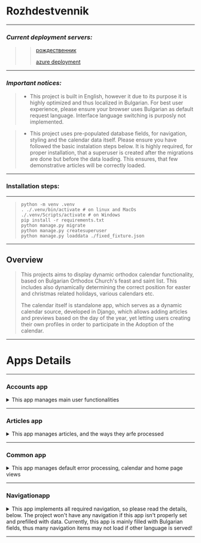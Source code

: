 # Rozhdestvennik

-----
### *Current deployment servers:*
>> [рождественник](http://рождествен.ник.com)
>>
>> [azure deployment](https://rozhdestvennik-gzfxgbhthsgqh3aw.italynorth-01.azurewebsites.net/articles/)
*****

### *Important notices:*

> - This project is built in English, however it due to its purpose it is highly optimized 
>  and thus localized in Bulgarian. For best user experience, please ensure your browser 
> uses Bulgarian as default request language. Interface language switching is purposly not implemented.

> - This project uses pre-populated database fields, for navigation, styling and the calendar data itself.
>  Please ensure you have followed the basic instalation steps below. It is highly required, for proper installation,
> that a superuser is created after the migrations are done but before the data loading. This ensures, that
> few demonstrative articles will be correctly loaded.
****

### Installation steps:

----
> ```shell 
> python -m venv .venv
> . ./.venv/bin/activate # on linux and MacOs
> ./.venv/Scripts/activate # on Windows
> pip install -r requirements.txt
> python manage.py migrate
> python manage.py createsuperuser
> python manage.py loaddata ./fixed_fixture.json
> ```
----


## Overview

> This projects aims to display dynamic orthodox calendar functionality, based on Bulgarian Orthodox Church's 
> feast and saint list. This includes also dynamically determining the correct position 
> for easter and christmas related holidays, various calendars etc. 
> 
> The calendar itself is standalone app, which serves as a dynamic calendar source, 
> developed in Django, which allows adding articles and previews based on the 
> day of the year, yet letting users creating their own profiles in order to participate in
> the Adoption of the calendar.


-----

# Apps Details
****
### Accounts app
<details>
<summary>This app manages main user functionalities</summary>
<blockquote>
    This  App serves user processing, like user and profile creation ,
    automatic profile assignment to each user, logging, sign up and etc. 
    All corresponding views are accessible in the user interface.
</blockquote>
</details>

*****

### Articles app
<details>
<summary>This app manages articles, and the ways they arfe processed</summary>
<blockquote>
    The app implements all CRUD operations on the articles. Also it provides article filtering views, 
    which sort the articles by given date or default date. 
    <i>Notice, that sorting views default to current date</i>
</blockquote>
</details>

*****

### Common app
<details>
<summary>This app manages default error processing, calendar and home page views</summary>
<blockquote>
    By serving the main page and calendar page this app loads the base template and also manages js scripts 
    and api calls for the calendar.
    <i>This app is the main one to handle js request to orth_calendar api (see below) by implementing js fetcher api modules
    which are dinamically loaded</i>
</blockquote>
<blockquote>
    Noticeable app here is the calendar app. It requires an html element with id main calendar and sub element,
    in that field, then fetches the library for the date provided by the view or the default date, then renders the fetched 
    result in the calendar element.
</blockquote>
</details>

*****

### Navigationapp
<details>
<summary>This app implements all required navigation, so please read the details,
        below. The project won't have any navigation if this app isn't properly set and prefilled with data.
        Currently, this app is mainly filled with Bulgarian fields, thus many navigation items
    may not load if other language is served!</summary>
<blockquote>
    This app incorporates it's own model in database, which renders navigation link elements in list,
    based on records in the database. All records are associated with language, thus if language isn't chosen
    for an item, this item won't be displayed in the menu. 
</blockquote>
<blockquote>
    The menu itself is rendered by template tag nav_render, which expects template
    the menu as set in the database and the user in order to load the menu for the respective item.
</blockquote>

<blockquote>
    This app incorporates three models:
    <ul>
    <li>language: This is filled automatically with the values of currently enabled languages and should not be set manually.</li>
    <li>Menu: This model sets the available menus. No menu could be added unless defined here. The menu name here is used as key 
    tag for the rendering template tag.</li>
    <li>
        Navigation: This model assigns items to given menu. the fields are
        <ol>
            <li>menu: this item should be set, if the item should be shown at top level of the menu. If the item is a 
            child element, you may ommit this field</li>
            <li>
                name: the element should have name. This name should be in the language chosen below, or in case multiple languages
                are selected, it should stay relevant. Free fontawesome symbols are also allowed here.
            </li>
            <li>
                internal or external url: this should be set to the link to where the item should redirect.
                as internal url a reversable url name could be used, which is the recommended method.
            </li>
            <li>
                order: This fields sets the order of the item of the field. It should usually be set to the last number of element items. 
                However, lesser value could bring this item closer to the beginning. 
                <i>Notice that duplicated items shall be loaded in order of creation.</i>
            </li>
            <li>
                login required: sets the field display to logged users only
            </li>
            <li>
                login not required: forces the field display to anonymous users.
            </li>
            <li>
                permission required: loads the item to user with specific permissions 
            </li>
            <li>
                parent item: This will set to which already enabled menu item the item should be assigned a child.
            </li>
        </ol>
    </li>
</ul>
</blockquote>

</details>

*****



